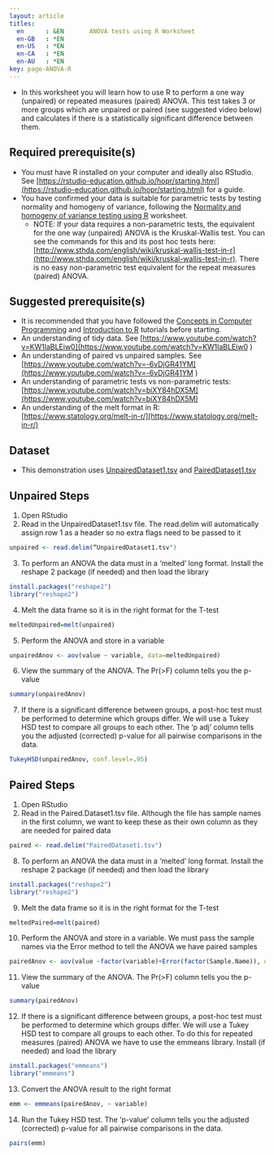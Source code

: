 ```yaml
---
layout: article
titles:
  en      : &EN       ANOVA tests using R Worksheet
  en-GB   : *EN
  en-US   : *EN
  en-CA   : *EN
  en-AU   : *EN
key: page-ANOVA-R
---
```


*	In this worksheet you will learn how to use R to perform a one way (unpaired) or repeated measures (paired) ANOVA. This test takes 3 or more groups which are unpaired or paired (see suggested video below) and calculates if there is a statistically significant difference between them.


## Required prerequisite(s)
*	You must have R installed on your computer and ideally also RStudio. See [https://rstudio-education.github.io/hopr/starting.html](https://rstudio-education.github.io/hopr/starting.html) for a guide.
*	You have confirmed your data is suitable for parametric tests by testing normality and homogeny of variance, following the [Normality and homogeny of variance testing using R](https://conmeehan.github.io/PathogenDataCourse/Worksheets/NormalityVarianceTestingR) worksheet. 
    - NOTE: If your data requires a non-parametric tests, the equivalent for the one way (unpaired) ANOVA is the Kruskal-Wallis test. You can see the commands for this and its post hoc tests here: [http://www.sthda.com/english/wiki/kruskal-wallis-test-in-r](http://www.sthda.com/english/wiki/kruskal-wallis-test-in-r). There is no easy non-parametric test equivalent for the repeat measures (paired) ANOVA.  


## Suggested prerequisite(s)
* It is recommended that you have followed the [Concepts in Computer Programming](https://conmeehan.github.io/PathogenDataCourse/ConceptsInComputerProgramming) and [Introduction to R](https://conmeehan.github.io/PathogenDataCourse/IntroToR) tutorials before starting.
*	An understanding of tidy data. See [https://www.youtube.com/watch?v=KW1laBLEiw0](https://www.youtube.com/watch?v=KW1laBLEiw0 )
*	An understanding of paired vs unpaired samples. See [https://www.youtube.com/watch?v=-6vDjGR41YM](https://www.youtube.com/watch?v=-6vDjGR41YM ) 
*	An understanding of parametric tests vs non-parametric tests: [https://www.youtube.com/watch?v=biXY84hDX5M](https://www.youtube.com/watch?v=biXY84hDX5M)
*	An understanding of the melt format in R: [https://www.statology.org/melt-in-r/](https://www.statology.org/melt-in-r/)


## Dataset
*	This demonstration uses [UnpairedDataset1.tsv](https://conmeehan.github.io/PathogenDataCourse/Datasets/UnpairedDataset1.tsv) and [PairedDataset1.tsv](https://conmeehan.github.io/PathogenDataCourse/Datasets/PairedDataset1.tsv)

## Unpaired Steps
1.	Open RStudio
2.	Read in the UnpairedDataset1.tsv file. The read.delim will automatically assign row 1 as a header so no extra flags need to be passed to it
```r
unpaired <- read.delim(“UnpairedDataset1.tsv")
```
3.	To perform an ANOVA the data must in a ‘melted’ long format. Install the reshape 2 package (if needed) and then load the library
```r
install.packages("reshape2")
library("reshape2")
```
4.	Melt the data frame so it is in the right format for the T-test
```r
meltedUnpaired=melt(unpaired)
```
5.	Perform the ANOVA and store in a variable
```r
unpairedAnov <- aov(value ~ variable, data=meltedUnpaired)
```
6.	View the summary of the ANOVA. The Pr(>F) column tells you the p-value
```r
summary(unpairedAnov)
```
7.	If there is a significant difference between groups, a post-hoc test must be performed to determine which groups differ. We will use a Tukey HSD test to compare all groups to each other. The ‘p adj’ column tells you the adjusted (corrected) p-value for all pairwise comparisons in the data.
```r
TukeyHSD(unpairedAnov, conf.level=.95)
```

## Paired Steps
1.	Open RStudio
2.	Read in the Paired.Dataset1.tsv file. Although the file has sample names in the first column, we want to keep these as their own column as they are needed for paired data
```r
paired <- read.delim("PairedDataset1.tsv")
```
8.	To perform an ANOVA the data must in a ‘melted’ long format. Install the reshape 2 package (if needed) and then load the library
```r
install.packages("reshape2")
library("reshape2")
```
9.	Melt the data frame so it is in the right format for the T-test
```r
meltedPaired=melt(paired)
```
10.	Perform the ANOVA and store in a variable. We must pass the sample names via the Error method to tell the ANOVA we have paired samples
```r
pairedAnov <- aov(value ~factor(variable)+Error(factor(Sample.Name)), data=meltedPaired)
```
11.	View the summary of the ANOVA. The Pr(>F) column tells you the p-value
```r
summary(pairedAnov)
```
12.	If there is a significant difference between groups, a post-hoc test must be performed to determine which groups differ. We will use a Tukey HSD test to compare all groups to each other. To do this for repeated measures (paired) ANOVA we have to use the emmeans library. Install (if needed) and load the library
```r
install.packages("emmeans")
library("emmeans")
```
13.	Convert the ANOVA result to the right format
```r
emm <- emmeans(pairedAnov, ~ variable)
```
14.	Run the Tukey HSD test. The ‘p-value’ column tells you the adjusted (corrected) p-value for all pairwise comparisons in the data.
```r
pairs(emm)
```